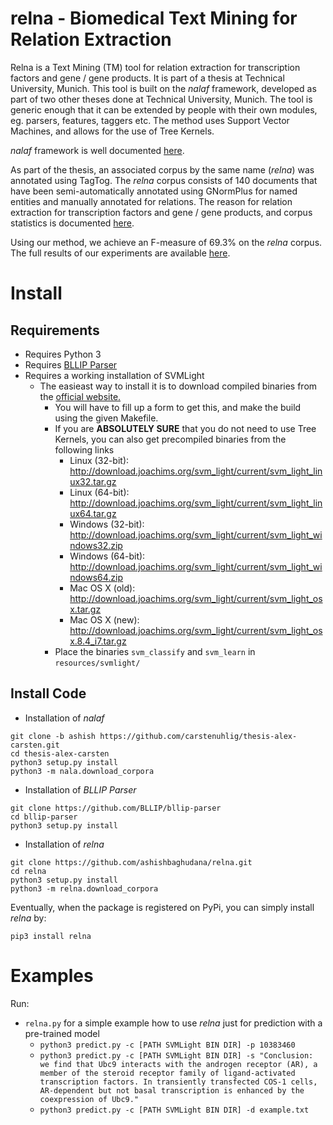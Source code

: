 # relna - Biomedical Text Mining for Relation Extraction
Relna is a Text Mining (TM) tool for relation extraction for transcription factors and gene / gene products. It is part of a thesis at Technical University, Munich. This tool is built on the _nalaf_ framework, developed as part of two other theses done at Technical University, Munich. The tool is generic enough that it can be extended by people with their own modules, eg. parsers, features, taggers etc. The method uses Support Vector Machines, and allows for the use of Tree Kernels.

_nalaf_ framework is well documented [here](https://github.com/carstenuhlig/thesis-alex-carsten).

As part of the thesis, an associated corpus by the same name (_relna_) was annotated using TagTog. The _relna_ corpus consists of 140 documents that have been semi-automatically annotated using GNormPlus for named entities and manually annotated for relations. The reason for relation extraction for transcription factors and gene / gene products, and corpus statistics is documented [here](https://github.com/ashishbaghudana/relna/wiki/Corpus).

Using our method, we achieve an F-measure of 69.3% on the _relna_ corpus. The full results of our experiments are available [here](https://github.com/ashishbaghudana/relna/wiki/Results).

<!-- ![Pipeline diagram](https://www.lucidchart.com/publicSegments/view/558052b8-fcf0-4e3b-a6b4-05990a008f2c/image.png) -->

# Install

##  Requirements

* Requires Python 3
* Requires [BLLIP Parser](https://github.com/BLLIP/bllip-parser)
* Requires a working installation of SVMLight
    * The easieast way to install it is to download compiled binaries from the [official website.](http://disi.unitn.it/moschitti/TK1.2-software/download.html)
      * You will have to fill up a form to get this, and make the build using the given Makefile.
      * If you are **ABSOLUTELY SURE** that you do not need to use Tree Kernels, you can also get precompiled binaries from the following links
        * Linux (32-bit): http://download.joachims.org/svm_light/current/svm_light_linux32.tar.gz
        * Linux (64-bit): http://download.joachims.org/svm_light/current/svm_light_linux64.tar.gz
        * Windows (32-bit): http://download.joachims.org/svm_light/current/svm_light_windows32.zip
        * Windows (64-bit): http://download.joachims.org/svm_light/current/svm_light_windows64.zip
        * Mac OS X (old): http://download.joachims.org/svm_light/current/svm_light_osx.tar.gz
        * Mac OS X (new): http://download.joachims.org/svm_light/current/svm_light_osx.8.4_i7.tar.gz
      * Place the binaries `svm_classify` and `svm_learn` in `resources/svmlight/`

## Install Code

* Installation of _nalaf_

```
git clone -b ashish https://github.com/carstenuhlig/thesis-alex-carsten.git
cd thesis-alex-carsten
python3 setup.py install
python3 -m nala.download_corpora
```

* Installation of _BLLIP Parser_
```
git clone https://github.com/BLLIP/bllip-parser
cd bllip-parser
python3 setup.py install
```

* Installation of _relna_

```
git clone https://github.com/ashishbaghudana/relna.git
cd relna
python3 setup.py install
python3 -m relna.download_corpora
```

Eventually, when the package is registered on PyPi, you can simply install _relna_ by:

    pip3 install relna

# Examples
Run:
* `relna.py` for a simple example how to use _relna_ just for prediction with a pre-trained model
    * `python3 predict.py -c [PATH SVMLight BIN DIR] -p 10383460`
    * `python3 predict.py -c [PATH SVMLight BIN DIR] -s "Conclusion: we find that Ubc9 interacts with the androgen receptor (AR), a member of the steroid receptor family of ligand-activated transcription factors. In transiently transfected COS-1 cells, AR-dependent but not basal transcription is enhanced by the coexpression of Ubc9."`
    * `python3 predict.py -c [PATH SVMLight BIN DIR] -d example.txt`
